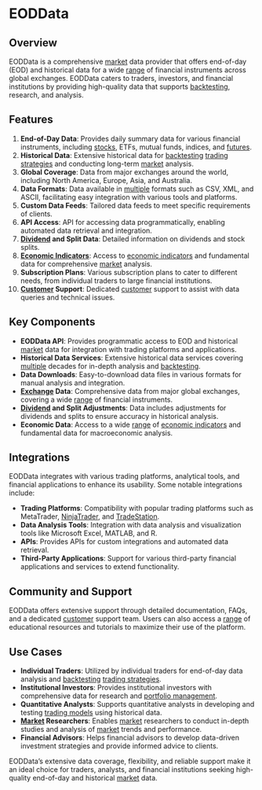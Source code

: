 # EODData

## Overview
EODData is a comprehensive [market](../m/market.md) data provider that offers end-of-day (EOD) and historical data for a wide [range](../r/range.md) of financial instruments across global exchanges. EODData caters to traders, investors, and financial institutions by providing high-quality data that supports [backtesting](../b/backtesting.md), research, and analysis.

## Features
1. **End-of-Day Data**: Provides daily summary data for various financial instruments, including [stocks](../s/stock.md), ETFs, mutual funds, indices, and [futures](../f/futures.md).
2. **Historical Data**: Extensive historical data for [backtesting](../b/backtesting.md) [trading strategies](../t/trading_strategies.md) and conducting long-term [market](../m/market.md) analysis.
3. **Global Coverage**: Data from major exchanges around the world, including North America, Europe, Asia, and Australia.
4. **Data Formats**: Data available in [multiple](../m/multiple.md) formats such as CSV, XML, and ASCII, facilitating easy integration with various tools and platforms.
5. **Custom Data Feeds**: Tailored data feeds to meet specific requirements of clients.
6. **API Access**: API for accessing data programmatically, enabling automated data retrieval and integration.
7. **[Dividend](../d/dividend.md) and Split Data**: Detailed information on dividends and stock splits.
8. **[Economic Indicators](../e/economic_indicators.md)**: Access to [economic indicators](../e/economic_indicators.md) and fundamental data for comprehensive [market](../m/market.md) analysis.
9. **Subscription Plans**: Various subscription plans to cater to different needs, from individual traders to large financial institutions.
10. **[Customer](../c/customer.md) Support**: Dedicated [customer](../c/customer.md) support to assist with data queries and technical issues.

## Key Components
- **EODData API**: Provides programmatic access to EOD and historical [market](../m/market.md) data for integration with trading platforms and applications.
- **Historical Data Services**: Extensive historical data services covering [multiple](../m/multiple.md) decades for in-depth analysis and [backtesting](../b/backtesting.md).
- **Data Downloads**: Easy-to-download data files in various formats for manual analysis and integration.
- **[Exchange](../e/exchange.md) Data**: Comprehensive data from major global exchanges, covering a wide [range](../r/range.md) of financial instruments.
- **[Dividend](../d/dividend.md) and Split Adjustments**: Data includes adjustments for dividends and splits to ensure accuracy in historical analysis.
- **Economic Data**: Access to a wide [range](../r/range.md) of [economic indicators](../e/economic_indicators.md) and fundamental data for macroeconomic analysis.

## Integrations
EODData integrates with various trading platforms, analytical tools, and financial applications to enhance its usability. Some notable integrations include:

- **Trading Platforms**: Compatibility with popular trading platforms such as MetaTrader, [NinjaTrader](../n/ninjatrader.md), and [TradeStation](../t/tradestation.md).
- **Data Analysis Tools**: Integration with data analysis and visualization tools like Microsoft Excel, MATLAB, and R.
- **APIs**: Provides APIs for custom integrations and automated data retrieval.
- **Third-Party Applications**: Support for various third-party financial applications and services to extend functionality.

## Community and Support
EODData offers extensive support through detailed documentation, FAQs, and a dedicated [customer](../c/customer.md) support team. Users can also access a [range](../r/range.md) of educational resources and tutorials to maximize their use of the platform.

## Use Cases
- **Individual Traders**: Utilized by individual traders for end-of-day data analysis and [backtesting](../b/backtesting.md) [trading strategies](../t/trading_strategies.md).
- **Institutional Investors**: Provides institutional investors with comprehensive data for research and [portfolio management](../p/portfolio_management.md).
- **Quantitative Analysts**: Supports quantitative analysts in developing and testing [trading models](../t/trading_models.md) using historical data.
- **[Market](../m/market.md) Researchers**: Enables [market](../m/market.md) researchers to conduct in-depth studies and analysis of [market](../m/market.md) trends and performance.
- **Financial Advisors**: Helps financial advisors to develop data-driven investment strategies and provide informed advice to clients.

EODData’s extensive data coverage, flexibility, and reliable support make it an ideal choice for traders, analysts, and financial institutions seeking high-quality end-of-day and historical [market](../m/market.md) data.
